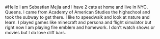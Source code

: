 #Hello I am Sebastian Mejia and I have 2 cats at home and live in NYC, Queens. I came from Academy of American Studies the highschool and took the subway to get there. I like to speedwalk and look at nature and learn. I played games like minecraft and persona and flight simulator but right now I am playing fire emblem and homework. I don't watch shows or movies but I do love cliff bars.

